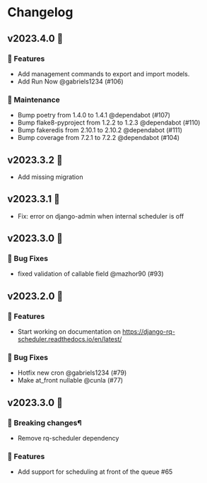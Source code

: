 # Changelog

## v2023.4.0 🌈

### 🚀 Features

* Add management commands to export and import models.
* Add Run Now @gabriels1234 (#106)

### 🧰 Maintenance

* Bump poetry from 1.4.0 to 1.4.1 @dependabot (#107)
* Bump flake8-pyproject from 1.2.2 to 1.2.3 @dependabot (#110)
* Bump fakeredis from 2.10.1 to 2.10.2 @dependabot (#111)
* Bump coverage from 7.2.1 to 7.2.2 @dependabot (#104)

## v2023.3.2 🌈

* Add missing migration

## v2023.3.1 🌈

* Fix: error on django-admin when internal scheduler is off

## v2023.3.0 🌈

### 🐛 Bug Fixes

* fixed validation of callable field @mazhor90 (#93)

## v2023.2.0 🌈

### 🚀 Features

* Start working on documentation on https://django-rq-scheduler.readthedocs.io/en/latest/

### 🐛 Bug Fixes

* Hotfix new cron @gabriels1234 (#79)
* Make at_front nullable @cunla (#77)

## v2023.3.0 🌈

### 🚀 Breaking changes¶

* Remove rq-scheduler dependency

### 🚀 Features

* Add support for scheduling at front of the queue #65
